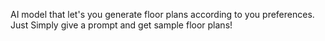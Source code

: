 AI model that let's you generate floor plans according to you preferences. Just Simply give a prompt and get sample floor plans!
